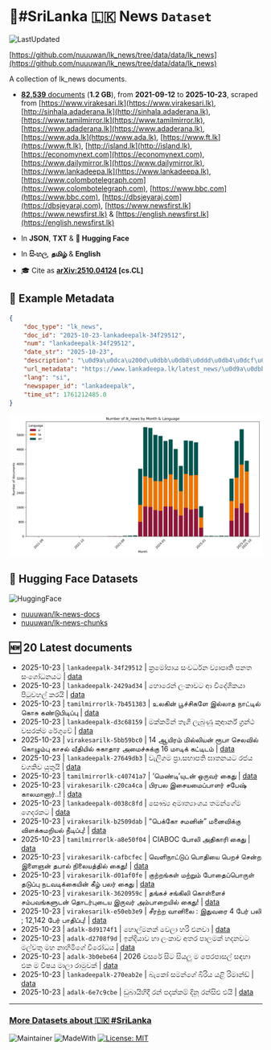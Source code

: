 # 📄#SriLanka 🇱🇰 News `Dataset`

![LastUpdated](https://img.shields.io/badge/last_updated-2025--10--23_15:18:21-green)

[https://github.com/nuuuwan/lk_news/tree/data/data/lk_news](https://github.com/nuuuwan/lk_news/tree/data/data/lk_news)

A collection of lk_news documents.

- [**82,539** documents](https://github.com/nuuuwan/lk_news/tree/data/data/lk_news) (**1.2 GB**), from **2021-09-12** to **2025-10-23**, scraped from [https://www.virakesari.lk](https://www.virakesari.lk), [http://sinhala.adaderana.lk](http://sinhala.adaderana.lk), [https://www.tamilmirror.lk](https://www.tamilmirror.lk), [https://www.adaderana.lk](https://www.adaderana.lk), [https://www.ada.lk](https://www.ada.lk), [https://www.ft.lk](https://www.ft.lk), [http://island.lk](http://island.lk), [https://economynext.com](https://economynext.com), [https://www.dailymirror.lk](https://www.dailymirror.lk), [https://www.lankadeepa.lk](https://www.lankadeepa.lk), [https://www.colombotelegraph.com](https://www.colombotelegraph.com), [https://www.bbc.com](https://www.bbc.com), [https://dbsjeyaraj.com](https://dbsjeyaraj.com), [https://www.newsfirst.lk](https://www.newsfirst.lk) & [https://english.newsfirst.lk](https://english.newsfirst.lk)

- In **JSON**, **TXT** & **🤗 Hugging Face**

- In **සිංහල**, **தமிழ்** & **English**

- 🎓 Cite as **[arXiv:2510.04124](https://arxiv.org/abs/2510.04124) [cs.CL]**

## 📝 Example Metadata

```json
{
    "doc_type": "lk_news",
    "doc_id": "2025-10-23-lankadeepalk-34f29512",
    "num": "lankadeepalk-34f29512",
    "date_str": "2025-10-23",
    "description": "\u0d9a\u0dca\u200d\u0dbb\u0db8\u0ddd\u0db4\u0dcf\u0dba \u0dc3\u0d82\u0dc0\u0dbb\u0dca\u0db0\u0db1 \u0dc0\u0dca\u200d\u0dba\u0dcf\u0db4\u0dd8\u0dad\u0dd2 \u0db4\u0db1\u0dad \u0dc3\u0d82\u0dc1\u0ddd\u0db0\u0db1\u0dba\u0da7",
    "url_metadata": "https://www.lankadeepa.lk/latest_news/\u0d9a\u0dbb\u0db8\u0db4\u0dba-\u0dc3\u0dc0\u0dbb\u0db0\u0db1-\u0dc0\u0dba\u0db4\u0dad-\u0db4\u0db1\u0dad-\u0dc3\u0dc1\u0db0\u0db1\u0dba\u0da7/1-681923",
    "lang": "si",
    "newspaper_id": "lankadeepalk",
    "time_ut": 1761212485.0
}
```

![Chart](https://raw.githubusercontent.com/nuuuwan/lk_news/refs/heads/data/data/lk_news/docs_by_month_and_lang.png)

## 🤗 Hugging Face Datasets

![HuggingFace](https://img.shields.io/badge/-HuggingFace-FDEE21?style=for-the-badge&logo=HuggingFace)

- [nuuuwan/lk-news-docs](https://huggingface.co/datasets/nuuuwan/lk-news-docs)
- [nuuuwan/lk-news-chunks](https://huggingface.co/datasets/nuuuwan/lk-news-chunks)

## 🆕 20 Latest documents

- 2025-10-23 | `lankadeepalk-34f29512` | ක්‍රමෝපාය සංවර්ධන ව්‍යාපෘති පනත සංශෝධනයට | [data](https://github.com/nuuuwan/lk_news/tree/data/data/lk_news/2020s/2025/2025-10-23-lankadeepalk-34f29512)
- 2025-10-23 | `lankadeepalk-2429ad34` | හොරෙන් ලංකාවට ආ විදේශිකයා පිටුවහල් කරයි | [data](https://github.com/nuuuwan/lk_news/tree/data/data/lk_news/2020s/2025/2025-10-23-lankadeepalk-2429ad34)
- 2025-10-23 | `tamilmirrorlk-7b451383` | உலகின் பூச்சிகளே இல்லாத நாட்டில்  கொசு கண்டுபிடிப்பு | [data](https://github.com/nuuuwan/lk_news/tree/data/data/lk_news/2020s/2025/2025-10-23-tamilmirrorlk-7b451383)
- 2025-10-23 | `lankadeepalk-d3c68159` | මක්කමින් තෑගි ලැබුණු කුආර්න් ග්‍රන්ථ වසරක්ම රේගුවේ | [data](https://github.com/nuuuwan/lk_news/tree/data/data/lk_news/2020s/2025/2025-10-23-lankadeepalk-d3c68159)
- 2025-10-23 | `virakesarilk-5bb59bc0` | 14 ஆயிரம் மில்லியன் ரூபா செலவில் கொழும்பு காசல் வீதியில் சுகாதார அமைச்சுக்கு 16 மாடிக் கட்டிடம் | [data](https://github.com/nuuuwan/lk_news/tree/data/data/lk_news/2020s/2025/2025-10-23-virakesarilk-5bb59bc0)
- 2025-10-23 | `lankadeepalk-27649db3` | වැලිගම ප්‍රා.සභාපති ඝාතනයට රජය වගකිව යුතුයි | [data](https://github.com/nuuuwan/lk_news/tree/data/data/lk_news/2020s/2025/2025-10-23-lankadeepalk-27649db3)
- 2025-10-23 | `tamilmirrorlk-c40741a7` | ‘மெண்டி’யுடன்  ஒருவர் கைது | [data](https://github.com/nuuuwan/lk_news/tree/data/data/lk_news/2020s/2025/2025-10-23-tamilmirrorlk-c40741a7)
- 2025-10-23 | `virakesarilk-c20ca4ca` | பிரபல இசையமைப்பாளர் சபேஷ் காலமானார்..! | [data](https://github.com/nuuuwan/lk_news/tree/data/data/lk_news/2020s/2025/2025-10-23-virakesarilk-c20ca4ca)
- 2025-10-23 | `lankadeepalk-d038c8fd` | සෞඛ්‍ය අමාත්‍යාංශය තමන්ගේම ගෙදරකට | [data](https://github.com/nuuuwan/lk_news/tree/data/data/lk_news/2020s/2025/2025-10-23-lankadeepalk-d038c8fd)
- 2025-10-23 | `virakesarilk-b2509dab` | “பெக்கோ சமனின்” மனைவிக்கு விளக்கமறியல் நீடிப்பு! | [data](https://github.com/nuuuwan/lk_news/tree/data/data/lk_news/2020s/2025/2025-10-23-virakesarilk-b2509dab)
- 2025-10-23 | `tamilmirrorlk-a8e50f04` | CIABOC போலி அதிகாரி கைது | [data](https://github.com/nuuuwan/lk_news/tree/data/data/lk_news/2020s/2025/2025-10-23-tamilmirrorlk-a8e50f04)
- 2025-10-23 | `virakesarilk-cafbcfec` | வெளிநாட்டுப் பொதியை பெறச் சென்ற இளைஞன் தபால் நிலையத்தில் கைது! | [data](https://github.com/nuuuwan/lk_news/tree/data/data/lk_news/2020s/2025/2025-10-23-virakesarilk-cafbcfec)
- 2025-10-23 | `virakesarilk-d01af0fe` | குற்றங்கள் மற்றும் போதைப்பொருள் தடுப்பு நடவடிக்கையின் கீழ் பலர் கைது | [data](https://github.com/nuuuwan/lk_news/tree/data/data/lk_news/2020s/2025/2025-10-23-virakesarilk-d01af0fe)
- 2025-10-23 | `virakesarilk-3620959c` | தங்கச் சங்கிலி கொள்ளைச் சம்பவங்களுடன் தொடர்புடைய இருவர் அம்பாறையில் கைது! | [data](https://github.com/nuuuwan/lk_news/tree/data/data/lk_news/2020s/2025/2025-10-23-virakesarilk-3620959c)
- 2025-10-23 | `virakesarilk-e50eb3e9` | சீரற்ற வானிலை : இதுவரை 4 பேர் பலி ; 12,142 பேர் பாதிப்பு! | [data](https://github.com/nuuuwan/lk_news/tree/data/data/lk_news/2020s/2025/2025-10-23-virakesarilk-e50eb3e9)
- 2025-10-23 | `adalk-8d9174f1` | හොල්මනක් වෙලා හරි එනවා | [data](https://github.com/nuuuwan/lk_news/tree/data/data/lk_news/2020s/2025/2025-10-23-adalk-8d9174f1)
- 2025-10-23 | `adalk-d2708f9d` | ඉන්දියාව හා ලංකාව අතර පාලමක් හදනවට මල්වතු මහ නාහිමිගේ විරෝධය | [data](https://github.com/nuuuwan/lk_news/tree/data/data/lk_news/2020s/2025/2025-10-23-adalk-d2708f9d)
- 2025-10-23 | `adalk-3b0ebe64` | 2026 වසරේ සිට සියලු ම පෙරපාසල් සඳහා එක ම විෂය මාලා රාමුවක් | [data](https://github.com/nuuuwan/lk_news/tree/data/data/lk_news/2020s/2025/2025-10-23-adalk-3b0ebe64)
- 2025-10-23 | `lankadeepalk-270eab2e` | බැකෝ සමන්ගේ බිරිය යළි රිමාන්ඩ් | [data](https://github.com/nuuuwan/lk_news/tree/data/data/lk_news/2020s/2025/2025-10-23-lankadeepalk-270eab2e)
- 2025-10-23 | `adalk-6e7c9cbe` | ඩුබායිහිදී රන් පදක්කම් දිනූ රන්සිළු එයි | [data](https://github.com/nuuuwan/lk_news/tree/data/data/lk_news/2020s/2025/2025-10-23-adalk-6e7c9cbe)

---

### [More Datasets about 🇱🇰 #SriLanka](https://github.com/nuuuwan/lk_datasets)

![Maintainer](https://img.shields.io/badge/maintainer-nuuuwan-red)
![MadeWith](https://img.shields.io/badge/made_with-python-blue)
[![License: MIT](https://img.shields.io/badge/License-MIT-yellow.svg)](https://opensource.org/licenses/MIT)
